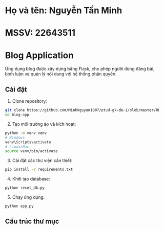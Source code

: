 # Họ và tên: Nguyễn Tấn Minh
# MSSV: 22643511


# Blog Application

Ứng dụng blog được xây dựng bằng Flask, cho phép người dùng đăng bài, bình luận và quản lý nội dung với hệ thống phân quyền.

## Cài đặt

1. Clone repository:
```bash
git clone https://github.com/MinhNguyen1007/ptud-gk-de-1/blob/master/README.md
cd blog-app
```

2. Tạo môi trường ảo và kích hoạt:
```bash
python -m venv venv
# Windows
venv\Scripts\activate
# Linux/Mac
source venv/bin/activate
```

3. Cài đặt các thư viện cần thiết:
```bash
pip install -r requirements.txt
```

4. Khởi tạo database:
```bash
python reset_db.py
```

5. Chạy ứng dụng:
```bash
python app.py
```

## Cấu trúc thư mục
